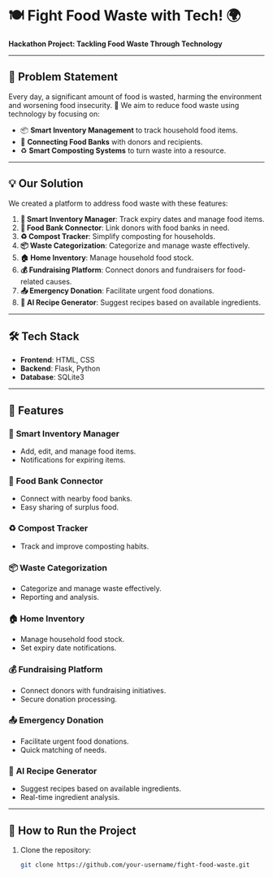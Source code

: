 # 🍽️ Fight Food Waste with Tech! 🌍

**Hackathon Project: Tackling Food Waste Through Technology**

---

## 📜 Problem Statement

Every day, a significant amount of food is wasted, harming the environment and worsening food insecurity. 🌱 We aim to reduce food waste using technology by focusing on:

- 📦 **Smart Inventory Management** to track household food items.
- 🤝 **Connecting Food Banks** with donors and recipients.
- ♻️ **Smart Composting Systems** to turn waste into a resource.

---

## 💡 Our Solution

We created a platform to address food waste with these features:

1. **🍎 Smart Inventory Manager**: Track expiry dates and manage food items.
2. **🤝 Food Bank Connector**: Link donors with food banks in need.
3. **♻️ Compost Tracker**: Simplify composting for households.
4. **📦 Waste Categorization**: Categorize and manage waste effectively.
5. **🏠 Home Inventory**: Manage household food stock.
6. **💰 Fundraising Platform**: Connect donors and fundraisers for food-related causes.
7. **📤 Emergency Donation**: Facilitate urgent food donations.
8. **🍴 AI Recipe Generator**: Suggest recipes based on available ingredients.

---

## 🛠️ Tech Stack

- **Frontend**: HTML, CSS
- **Backend**: Flask, Python
- **Database**: SQLite3

---

## 🚀 Features

### 🍎 **Smart Inventory Manager**
- Add, edit, and manage food items.
- Notifications for expiring items.

### 🤝 **Food Bank Connector**
- Connect with nearby food banks.
- Easy sharing of surplus food.

### ♻️ **Compost Tracker**
- Track and improve composting habits.

### 📦 **Waste Categorization**
- Categorize and manage waste effectively.
- Reporting and analysis.

### 🏠 **Home Inventory**
- Manage household food stock.
- Set expiry date notifications.

### 💰 **Fundraising Platform**
- Connect donors with fundraising initiatives.
- Secure donation processing.

### 📤 **Emergency Donation**
- Facilitate urgent food donations.
- Quick matching of needs.

### 🍴 **AI Recipe Generator**
- Suggest recipes based on available ingredients.
- Real-time ingredient analysis.

---

## 🌟 How to Run the Project

1. Clone the repository:
   ```bash
   git clone https://github.com/your-username/fight-food-waste.git
